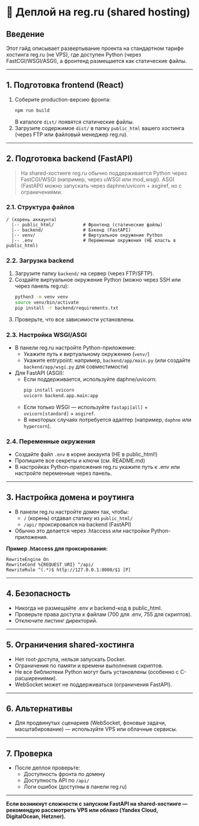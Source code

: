 # 🚀 Деплой на reg.ru (shared hosting)

## Введение
Этот гайд описывает развертывание проекта на стандартном тарифе хостинга reg.ru (не VPS), где доступен Python (через FastCGI/WSGI/ASGI), а фронтенд размещается как статические файлы.

---

## 1. Подготовка frontend (React)

1. Соберите production-версию фронта:
   ```bash
   npm run build
   ```
   В каталоге `dist/` появятся статические файлы.
2. Загрузите содержимое `dist/` в папку `public_html` вашего хостинга (через FTP или файловый менеджер reg.ru).

---

## 2. Подготовка backend (FastAPI)

> На shared-хостинге reg.ru обычно поддерживается Python через FastCGI/WSGI (например, через uWSGI или mod_wsgi). ASGI (FastAPI) можно запускать через daphne/uvicorn + asgiref, но с ограничениями.

### 2.1. Структура файлов

```
/ (корень аккаунта)
  |-- public_html/           # Фронтенд (статические файлы)
  |-- backend/               # Бэкенд (FastAPI)
  |-- venv/                  # Виртуальное окружение Python
  |-- .env                   # Переменные окружения (НЕ класть в public_html)
```

### 2.2. Загрузка backend
1. Загрузите папку `backend/` на сервер (через FTP/SFTP).
2. Создайте виртуальное окружение Python (можно через SSH или через панель reg.ru):
   ```bash
   python3 -m venv venv
   source venv/bin/activate
   pip install -r backend/requirements.txt
   ```
3. Проверьте, что все зависимости установлены.

### 2.3. Настройка WSGI/ASGI
- В панели reg.ru настройте Python-приложение:
  - Укажите путь к виртуальному окружению (`venv/`)
  - Укажите entrypoint: например, `backend/app/main.py` (или создайте `backend/app/wsgi.py` для совместимости)
- Для FastAPI (ASGI):
  - Если поддерживается, используйте daphne/uvicorn:
    ```bash
    pip install uvicorn
    uvicorn backend.app.main:app
    ```
  - Если только WSGI — используйте `fastapi[all]` + `uvicorn[standard]` + `asgiref`.
  - В некоторых случаях потребуется адаптер (например, `daphne` или `hypercorn`).

### 2.4. Переменные окружения
- Создайте файл `.env` в корне аккаунта (НЕ в public_html!)
- Пропишите все секреты и ключи (см. README.md)
- В настройках Python-приложения reg.ru укажите путь к .env или настройте переменные через панель.

---

## 3. Настройка домена и роутинга
- В панели reg.ru настройте домен так, чтобы:
  - `/` (корень) отдавал статику из `public_html/`
  - `/api/` проксировался на backend (FastAPI)
- Обычно это делается через .htaccess или настройки Python-приложения.

**Пример .htaccess для проксирования:**
```
RewriteEngine On
RewriteCond %{REQUEST_URI} ^/api/
RewriteRule ^(.*)$ http://127.0.0.1:8000/$1 [P]
```

---

## 4. Безопасность
- Никогда не размещайте .env и backend-код в public_html.
- Проверьте права доступа к файлам (700 для .env, 755 для скриптов).
- Отключите листинг директорий.

---

## 5. Ограничения shared-хостинга
- Нет root-доступа, нельзя запускать Docker.
- Ограничения по памяти и времени выполнения скриптов.
- Не все библиотеки Python могут быть установлены (особенно с C-расширениями).
- WebSocket может не поддерживаться (ограничения FastAPI).

---

## 6. Альтернативы
- Для продвинутых сценариев (WebSocket, фоновые задачи, масштабирование) — используйте VPS или облачные сервисы.

---

## 7. Проверка
- После деплоя проверьте:
  - Доступность фронта по домену
  - Доступность API по `/api/`
  - Логи ошибок (доступны в панели reg.ru)

---

**Если возникнут сложности с запуском FastAPI на shared-хостинге — рекомендую рассмотреть VPS или облако (Yandex Cloud, DigitalOcean, Hetzner).** 